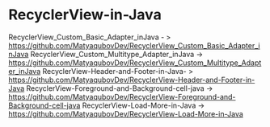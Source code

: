 # RecyclerView-in-Java

RecyclerView_Custom_Basic_Adapter_inJava - > https://github.com/MatyaqubovDev/RecyclerView_Custom_Basic_Adapter_inJava
RecyclerView_Custom_Multitype_Adapter_inJava -> https://github.com/MatyaqubovDev/RecyclerView_Custom_Multitype_Adapter_inJava
RecyclerView-Header-and-Footer-in-Java- > https://github.com/MatyaqubovDev/RecyclerView-Header-and-Footer-in-Java
RecyclerView-Foreground-and-Background-cell-java -> https://github.com/MatyaqubovDev/RecyclerView-Foreground-and-Background-cell-java
RecyclerView-Load-More-in-Java -> https://github.com/MatyaqubovDev/RecyclerView-Load-More-in-Java
